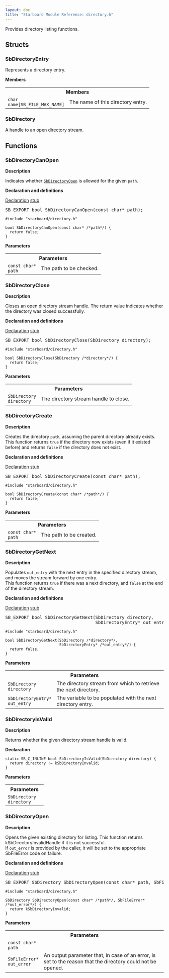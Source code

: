 ```yaml
---
layout: doc
title: "Starboard Module Reference: directory.h"
---
```


Provides directory listing functions.

## Structs

### SbDirectoryEntry

Represents a directory entry.

**Members**

<table class="responsive">
  <tr><th colspan="2">Members</th></tr>
  <tr>
    <td><code>char</code><br>        <code>name[SB_FILE_MAX_NAME]</code></td>    <td>The name of this directory entry.</td>  </tr>
</table>

### SbDirectory

A handle to an open directory stream.

## Functions

### SbDirectoryCanOpen

**Description**

Indicates whether <code><a href="#sbdirectoryopen">SbDirectoryOpen</a></code> is allowed for the given `path`.

**Declaration and definitions**

<div class="mdl-tabs mdl-js-tabs mdl-js-ripple-effect">
  <div class="mdl-tabs__tab-bar">
    <a href="#SbDirectoryCanOpen-declaration" class="mdl-tabs__tab is-active">Declaration</a>
    <a href="#SbDirectoryCanOpen-stub" class="mdl-tabs__tab">stub</a>
  </div>
  <div class="mdl-tabs__panel is-active" id="SbDirectoryCanOpen-declaration">
<pre>
SB_EXPORT bool SbDirectoryCanOpen(const char* path);
</pre>
</div>
  <div class="mdl-tabs__panel" id="SbDirectoryCanOpen-stub">

```
#include "starboard/directory.h"

bool SbDirectoryCanOpen(const char* /*path*/) {
  return false;
}
```

  </div>
</div>

**Parameters**



<table class="responsive">
  <tr><th colspan="2">Parameters</th></tr>
  <tr>
    <td><code>const char*</code><br>        <code>path</code></td>
    <td>The path to be checked.</td>
  </tr>
</table>

### SbDirectoryClose

**Description**

Closes an open directory stream handle. The return value indicates whether
the directory was closed successfully.

**Declaration and definitions**

<div class="mdl-tabs mdl-js-tabs mdl-js-ripple-effect">
  <div class="mdl-tabs__tab-bar">
    <a href="#SbDirectoryClose-declaration" class="mdl-tabs__tab is-active">Declaration</a>
    <a href="#SbDirectoryClose-stub" class="mdl-tabs__tab">stub</a>
  </div>
  <div class="mdl-tabs__panel is-active" id="SbDirectoryClose-declaration">
<pre>
SB_EXPORT bool SbDirectoryClose(SbDirectory directory);
</pre>
</div>
  <div class="mdl-tabs__panel" id="SbDirectoryClose-stub">

```
#include "starboard/directory.h"

bool SbDirectoryClose(SbDirectory /*directory*/) {
  return false;
}
```

  </div>
</div>

**Parameters**



<table class="responsive">
  <tr><th colspan="2">Parameters</th></tr>
  <tr>
    <td><code>SbDirectory</code><br>        <code>directory</code></td>
    <td>The directory stream handle to close.</td>
  </tr>
</table>

### SbDirectoryCreate

**Description**

Creates the directory `path`, assuming the parent directory already exists.
This function returns `true` if the directory now exists (even if it existed
before) and returns `false` if the directory does not exist.

**Declaration and definitions**

<div class="mdl-tabs mdl-js-tabs mdl-js-ripple-effect">
  <div class="mdl-tabs__tab-bar">
    <a href="#SbDirectoryCreate-declaration" class="mdl-tabs__tab is-active">Declaration</a>
    <a href="#SbDirectoryCreate-stub" class="mdl-tabs__tab">stub</a>
  </div>
  <div class="mdl-tabs__panel is-active" id="SbDirectoryCreate-declaration">
<pre>
SB_EXPORT bool SbDirectoryCreate(const char* path);
</pre>
</div>
  <div class="mdl-tabs__panel" id="SbDirectoryCreate-stub">

```
#include "starboard/directory.h"

bool SbDirectoryCreate(const char* /*path*/) {
  return false;
}
```

  </div>
</div>

**Parameters**



<table class="responsive">
  <tr><th colspan="2">Parameters</th></tr>
  <tr>
    <td><code>const char*</code><br>        <code>path</code></td>
    <td>The path to be created.</td>
  </tr>
</table>

### SbDirectoryGetNext

**Description**

Populates `out_entry` with the next entry in the specified directory stream,
and moves the stream forward by one entry.<br>
This function returns `true` if there was a next directory, and `false`
at the end of the directory stream.

**Declaration and definitions**

<div class="mdl-tabs mdl-js-tabs mdl-js-ripple-effect">
  <div class="mdl-tabs__tab-bar">
    <a href="#SbDirectoryGetNext-declaration" class="mdl-tabs__tab is-active">Declaration</a>
    <a href="#SbDirectoryGetNext-stub" class="mdl-tabs__tab">stub</a>
  </div>
  <div class="mdl-tabs__panel is-active" id="SbDirectoryGetNext-declaration">
<pre>
SB_EXPORT bool SbDirectoryGetNext(SbDirectory directory,
                                  SbDirectoryEntry* out_entry);
</pre>
</div>
  <div class="mdl-tabs__panel" id="SbDirectoryGetNext-stub">

```
#include "starboard/directory.h"

bool SbDirectoryGetNext(SbDirectory /*directory*/,
                        SbDirectoryEntry* /*out_entry*/) {
  return false;
}
```

  </div>
</div>

**Parameters**



<table class="responsive">
  <tr><th colspan="2">Parameters</th></tr>
  <tr>
    <td><code>SbDirectory</code><br>        <code>directory</code></td>
    <td>The directory stream from which to retrieve the next directory.</td>
  </tr>
  <tr>
    <td><code>SbDirectoryEntry*</code><br>        <code>out_entry</code></td>
    <td>The variable to be populated with the next directory entry.</td>
  </tr>
</table>

### SbDirectoryIsValid

**Description**

Returns whether the given directory stream handle is valid.

**Declaration**

```
static SB_C_INLINE bool SbDirectoryIsValid(SbDirectory directory) {
  return directory != kSbDirectoryInvalid;
}
```

**Parameters**



<table class="responsive">
  <tr><th colspan="2">Parameters</th></tr>
  <tr>
    <td><code>SbDirectory</code><br>
        <code>directory</code></td>
    <td> </td>
  </tr>
</table>

### SbDirectoryOpen

**Description**

Opens the given existing directory for listing. This function returns
kSbDirectoryInvalidHandle if it is not successful.<br>
If `out_error` is provided by the caller, it will be set to the appropriate
SbFileError code on failure.

**Declaration and definitions**

<div class="mdl-tabs mdl-js-tabs mdl-js-ripple-effect">
  <div class="mdl-tabs__tab-bar">
    <a href="#SbDirectoryOpen-declaration" class="mdl-tabs__tab is-active">Declaration</a>
    <a href="#SbDirectoryOpen-stub" class="mdl-tabs__tab">stub</a>
  </div>
  <div class="mdl-tabs__panel is-active" id="SbDirectoryOpen-declaration">
<pre>
SB_EXPORT SbDirectory SbDirectoryOpen(const char* path, SbFileError* out_error);
</pre>
</div>
  <div class="mdl-tabs__panel" id="SbDirectoryOpen-stub">

```
#include "starboard/directory.h"

SbDirectory SbDirectoryOpen(const char* /*path*/, SbFileError* /*out_error*/) {
  return kSbDirectoryInvalid;
}
```

  </div>
</div>

**Parameters**



<table class="responsive">
  <tr><th colspan="2">Parameters</th></tr>
  <tr>
    <td><code>const char*</code><br>        <code>path</code></td>
    <td> </td>  </tr>
  <tr>
    <td><code>SbFileError*</code><br>        <code>out_error</code></td>
    <td>An output parameter that, in case of an error, is set to the
reason that the directory could not be opened.</td>
  </tr>
</table>

